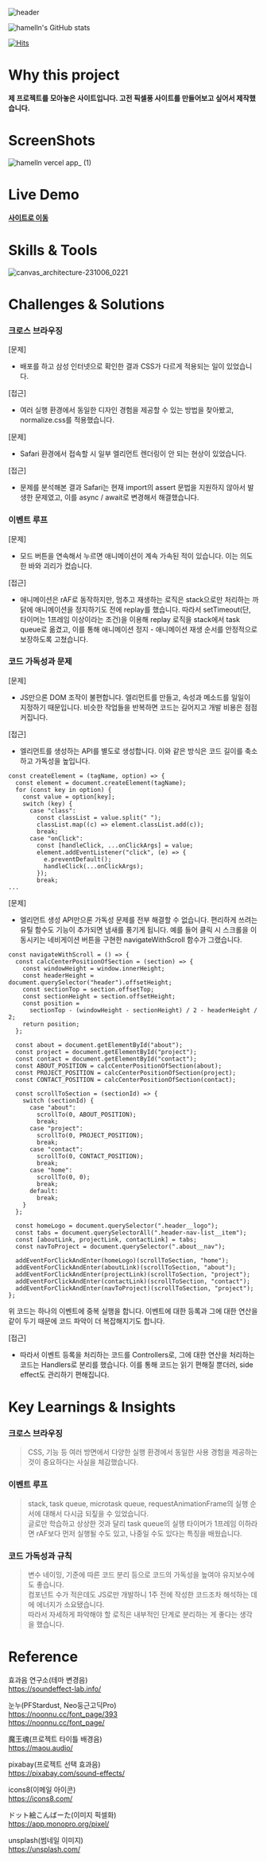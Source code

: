 ![header](https://capsule-render.vercel.app/api?type=rounded&color=timeGradient&text=Welcome%20to%20hamelln's%20GitHub%20👋&animation=twinkling&fontSize=40&fontAlignY=50&fontAlign=50&height=180)

![hamelln's GitHub stats](https://github-readme-stats.vercel.app/api?username=hamelln&include_all_commits=true&show_icons=true&theme=tokyonight)

[![Hits](https://hits.seeyoufarm.com/api/count/incr/badge.svg?url=https%3A%2F%2Fgithub.com%2Fhamelln&count_bg=%2335BE21&title_bg=%23555555&icon=&icon_color=%23E7E7E7&title=hamelln&edge_flat=false)](https://hits.seeyoufarm.com)

# Why this project

**제 프로젝트를 모아놓은 사이트입니다. 고전 픽셀풍 사이트를 만들어보고 싶어서 제작했습니다.**

# ScreenShots

![hamelln vercel app_ (1)](https://github.com/hamelln/hamelln/assets/39308313/21733e65-f7b7-48fd-b8db-409be0edbc22)

# Live Demo

**[사이트로 이동](https://hamelln.vercel.app)**

# Skills & Tools

![canvas_architecture-231006_0221](https://github.com/hamelln/hamelln/assets/39308313/8b4aeffb-7945-4586-972f-a372f36445c4)

# Challenges & Solutions

### 크로스 브라우징

[문제]
- 배포를 하고 삼성 인터넷으로 확인한 결과 CSS가 다르게 적용되는 일이 있었습니다.

[접근]
- 여러 실행 환경에서 동일한 디자인 경험을 제공할 수 있는 방법을 찾아봤고, normalize.css를 적용했습니다.

[문제]
- Safari 환경에서 접속할 시 일부 엘리먼트 렌더링이 안 되는 현상이 있었습니다.

[접근]
- 문제를 분석해본 결과 Safari는 현재 import의 assert 문법을 지원하지 않아서 발생한 문제였고, 이를 async / await로 변경해서 해결했습니다.

### 이벤트 루프

[문제]
- 모드 버튼을 연속해서 누르면 애니메이션이 계속 가속된 적이 있습니다. 이는 의도한 바와 괴리가 컸습니다.

[접근]
- 애니메이션은 rAF로 동작하지만, 멈추고 재생하는 로직은 stack으로만 처리하는 까닭에 애니메이션을 정지하기도 전에 replay를 했습니다. 따라서 setTimeout(단, 타이머는 1프레임 이상이라는 조건)을 이용해 replay 로직을 stack에서 task queue로 옮겼고, 이를 통해 애니메이션 정지 - 애니메이션 재생 순서를 안정적으로 보장하도록 고쳤습니다.

### 코드 가독성과 문제

[문제]
- JS만으론 DOM 조작이 불편합니다. 엘리먼트를 만들고, 속성과 메소드를 일일이 지정하기 때문입니다. 비슷한 작업들을 반복하면 코드는 길어지고 개발 비용은 점점 커집니다.

[접근]
- 엘리먼트를 생성하는 API를 별도로 생성합니다. 이와 같은 방식은 코드 길이를 축소하고 가독성을 높입니다.
```
const createElement = (tagName, option) => {
  const element = document.createElement(tagName);
  for (const key in option) {
    const value = option[key];
    switch (key) {
      case "class":
        const classList = value.split(" ");
        classList.map((c) => element.classList.add(c));
        break;
      case "onClick":
        const [handleClick, ...onClickArgs] = value;
        element.addEventListener("click", (e) => {
          e.preventDefault();
          handleClick(...onClickArgs);
        });
        break;
...
```

[문제]
- 엘리먼트 생성 API만으론 가독성 문제를 전부 해결할 수 없습니다. 편리하게 쓰려는 유틸 함수도 기능이 추가되면 냄새를 풍기게 됩니다. 예를 들어 클릭 시 스크롤을 이동시키는 네비게이션 버튼을 구현한 navigateWithScroll 함수가 그랬습니다.
```
const navigateWithScroll = () => {
  const calcCenterPositionOfSection = (section) => {
    const windowHeight = window.innerHeight;
    const headerHeight = document.querySelector("header").offsetHeight;
    const sectionTop = section.offsetTop;
    const sectionHeight = section.offsetHeight;
    const position =
      sectionTop - (windowHeight - sectionHeight) / 2 - headerHeight / 2;
    return position;
  };
  
  const about = document.getElementById("about");
  const project = document.getElementById("project");
  const contact = document.getElementById("contact");
  const ABOUT_POSITION = calcCenterPositionOfSection(about);
  const PROJECT_POSITION = calcCenterPositionOfSection(project);
  const CONTACT_POSITION = calcCenterPositionOfSection(contact);
  
  const scrollToSection = (sectionId) => {
    switch (sectionId) {
      case "about":
        scrollTo(0, ABOUT_POSITION);
        break;
      case "project":
        scrollTo(0, PROJECT_POSITION);
        break;
      case "contact":
        scrollTo(0, CONTACT_POSITION);
        break;
      case "home":
        scrollTo(0, 0);
        break;
      default:
        break;
    }
  };

  const homeLogo = document.querySelector(".header__logo");
  const tabs = document.querySelectorAll(".header-nav-list__item");
  const [aboutLink, projectLink, contactLink] = tabs;
  const navToProject = document.querySelector(".about__nav");

  addEventForClickAndEnter(homeLogo)(scrollToSection, "home");
  addEventForClickAndEnter(aboutLink)(scrollToSection, "about");
  addEventForClickAndEnter(projectLink)(scrollToSection, "project");
  addEventForClickAndEnter(contactLink)(scrollToSection, "contact");
  addEventForClickAndEnter(navToProject)(scrollToSection, "project");
};
```
위 코드는 하나의 이벤트에 중복 실행을 합니다. 이벤트에 대한 등록과 그에 대한 연산을 같이 두기 때문에 코드 파악이 더 복잡해지기도 합니다.

[접근]
- 따라서 이벤트 등록을 처리하는 코드를 Controllers로, 그에 대한 연산을 처리하는 코드는 Handlers로 분리를 했습니다. 이를 통해 코드는 읽기 편해질 뿐더러, side effect도 관리하기 편해집니다.

# Key Learnings & Insights

### 크로스 브라우징
> CSS, 기능 등 여러 방면에서 다양한 실행 환경에서 동일한 사용 경험을 제공하는 것이 중요하다는 사실을 체감했습니다.

### 이벤트 루프
> stack, task queue, microtask queue, requestAnimationFrame의 실행 순서에 대해서 다시금 되짚을 수 있었습니다.  
글로만 학습하고 상상한 것과 달리 task queue의 실행 타이머가 1프레임 이하라면 rAF보다 먼저 실행될 수도 있고, 나중일 수도 있다는 특징을 배웠습니다.

### 코드 가독성과 규칙
> 변수 네이밍, 기준에 따른 코드 분리 등으로 코드의 가독성을 높여야 유지보수에도 좋습니다.  
컴포넌트 수가 적은데도 JS로만 개발하니 1주 전에 작성한 코드조차 해석하는 데에 에너지가 소요됐습니다.  
따라서 자세하게 파악해야 할 로직은 내부적인 단계로 분리하는 게 좋다는 생각을 했습니다.

# Reference  

  효과음 연구소(테마 변경음)  
  https://soundeffect-lab.info/

  눈누(PFStardust, Neo둥근고딕Pro)  
  https://noonnu.cc/font_page/393  
  https://noonnu.cc/font_page/

  魔王魂(프로젝트 타이틀 배경음)  
  https://maou.audio/

  pixabay(프로젝트 선택 효과음)  
  https://pixabay.com/sound-effects/

  icons8(이메일 아이콘)  
  https://icons8.com/

  ドット絵こんばーた(이미지 픽셀화)  
  https://app.monopro.org/pixel/

  unsplash(썸네일 이미지)  
  https://unsplash.com/
